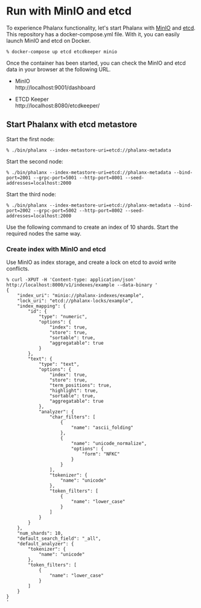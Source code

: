 # Run with MinIO and etcd

To experience Phalanx functionality, let's start Phalanx with [MinIO](https://min.io/) and [etcd](https://etcd.io/). 
This repository has a docker-compose.yml file. With it, you can easily launch MinIO and etcd on Docker.

```
% docker-compose up etcd etcdkeeper minio
```

Once the container has been started, you can check the MinIO and etcd data in your browser at the following URL.

- MinIO  
http://localhost:9001/dashboard

- ETCD Keeper  
http://localhost:8080/etcdkeeper/


## Start Phalanx with etcd metastore

Start the first node:

```
% ./bin/phalanx --index-metastore-uri=etcd://phalanx-metadata
```

Start the second node:

```
% ./bin/phalanx --index-metastore-uri=etcd://phalanx-metadata --bind-port=2001 --grpc-port=5001 --http-port=8001 --seed-addresses=localhost:2000
```

Start the third node:

```
% ./bin/phalanx --index-metastore-uri=etcd://phalanx-metadata --bind-port=2002 --grpc-port=5002 --http-port=8002 --seed-addresses=localhost:2000
```

Use the following command to create an index of 10 shards. Start the required nodes the same way.


### Create index with MinIO and etcd

Use MinIO as index storage, and create a lock on etcd to avoid write conflicts.

```
% curl -XPUT -H 'Content-type: application/json' http://localhost:8000/v1/indexes/example --data-binary '
{
	"index_uri": "minio://phalanx-indexes/example",
	"lock_uri": "etcd://phalanx-locks/example",
	"index_mapping": {
		"id": {
			"type": "numeric",
			"options": {
				"index": true,
				"store": true,
				"sortable": true,
				"aggregatable": true
			}
		},
		"text": {
			"type": "text",
			"options": {
				"index": true,
				"store": true,
				"term_positions": true,
				"highlight": true,
				"sortable": true,
				"aggregatable": true
			},
			"analyzer": {
				"char_filters": [
					{
						"name": "ascii_folding"
					},
					{
						"name": "unicode_normalize",
						"options": {
							"form": "NFKC"
						}
					}
				],
				"tokenizer": {
					"name": "unicode"
				},
				"token_filters": [
					{
						"name": "lower_case"
					}
				]
			}
		}
	},
	"num_shards": 10,
	"default_search_field": "_all",
	"default_analyzer": {
		"tokenizer": {
			"name": "unicode"
		},
		"token_filters": [
			{
				"name": "lower_case"
			}
		]
	}
}
'
```
